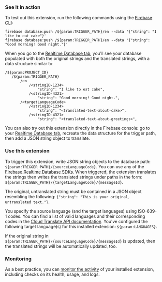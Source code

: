 ### See it in action

To test out this extension, run the following commands using the [Firebase CLI](https://firebase.google.com/docs/cli#rtdb-commands):

```
firebase database:push /${param:TRIGGER_PATH}/en --data '{"string": "I like to eat cake"}'
firebase database:push /${param:TRIGGER_PATH}/en --data '{"string": "Good morning! Good night."}'
```

When you go to the [Realtime Database tab](https://console.firebase.google.com/project/${param:PROJECT_ID}/database/${param:PROJECT_ID}/data), you'll see your database populated with both the original strings and the translated strings, with a data structure similar to:

```
/${param:PROJECT_ID}
   /${param:TRIGGER_PATH}
       /en
           /<stringID-1234>
               "string": "I like to eat cake",
           /<stringID-4321>
               "string": "Good morning! Good night.",
       /<targetLanguageCode>
           /<stringID-1234>
               "string": "<translated-text-about-cake>",
           /<stringID-4321>
               "string": "<translated-text-about-greetings>",
```

You can also try out this extension directly in the Firebase console: go to your [Realtime Database tab](https://console.firebase.google.com/project/${param:PROJECT_ID}/database/${param:PROJECT_ID}/data), recreate the data structure for the trigger path, then add a JSON string object to translate.

### Use this extension

To trigger this extension, write JSON string objects to the database path: `${param:TRIGGER_PATH}/{sourceLanguageCode}`. You can use any of the [Firebase Realtime Database SDKs](https://firebase.google.com/docs/database/). When triggered, the extension translates the strings then writes the translated strings under paths in the form: `${param:TRIGGER_PATH}/{targetLanguageCode}/{messageId}`.

The original, untranslated string must be contained in a JSON object resembling the following: `{"string": "This is your original, untranslated text."}`.

You specify the source language (and the target languages) using ISO-639-1 codes. You can find a list of valid languages and their corresponding codes in the [Cloud Translate API documentation](https://cloud.google.com/translate/docs/languages). You've configured the following target language(s) for this installed extension: `${param:LANGUAGES}`.

If the original string in `${param:TRIGGER_PATH}/{sourceLanguageCode}/{messageId}` is updated, then the translated strings will be automatically updated, too.

### Monitoring

As a best practice, you can [monitor the activity](https://firebase.google.com/docs/extensions/manage-installed-extensions#monitor) of your installed extension, including checks on its health, usage, and logs.
